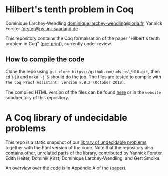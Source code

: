 # Hilbert's tenth problem in Coq

Dominique Larchey-Wendling <dominique.larchey-wendling@loria.fr>, Yannick Forster <forster@ps.uni-saarland.de>

This repository contains the Coq formalisation of the paper "Hilbert's tenth problem in Coq" ([pre-print](https://www.ps.uni-saarland.de/Publications/documents/Larchey-WendlingForster_2019_H10_in_Coq.pdf)), currently under review.

## How to compile the code

Clone the repo using `git clone https://github.com/uds-psl/H10.git`, then `cd H10` and `make -j 5` should do the job. The files are tested to compile with `The Coq Proof Assistant, version 8.8.2 (October 2018)`.

The compiled HTML version of the files can be found [here](https://uds-psl.github.io/H10/website/toc.html) or in the `website` subdirectory of this repository.

# A Coq library of undecidable problems

This repo is a static snapshot of our [library of undecidable problems](https://github.com/uds-pls/coq-library-undecidability) together with the html version of the code. Note that the repository also contains other, unrelated parts of the library, contributed by Yannick Forster, Edith Heiter, Dominik Kirst, Dominique Larchey-Wendling, and Gert Smolka.

An overview over the code is in Appendix A of the ([paper](https://www.ps.uni-saarland.de/Publications/documents/Larchey-WendlingForster_2019_H10_in_Coq.pdf)).
